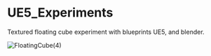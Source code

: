 # UE5_Experiments

 Textured floating cube experiment with blueprints UE5, and blender.

![FloatingCube(4)](https://github.com/user-attachments/assets/131719b1-ff57-4aaa-b2d1-8341a188a1d4)
